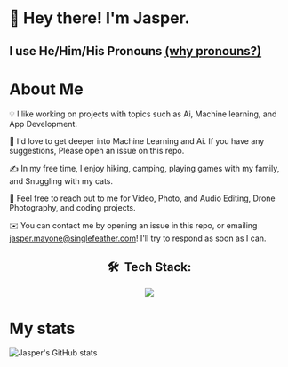 # 👋 Hey there! I'm Jasper.
## I use He/Him/His Pronouns [(why pronouns?)](https://www.glsen.org/sites/default/files/GLSEN%20Pronouns%20Resource.pdf)

# About Me
💡 I like working on projects with topics such as Ai, Machine learning, and App Development.

🌱 I'd love to get deeper into Machine Learning and Ai. If you have any suggestions, Please open an issue on this repo.
 
✍️ In my free time, I enjoy hiking, camping, playing games with my family, and Snuggling with my cats.

💬 Feel free to reach out to me for Video, Photo, and Audio Editing, Drone Photography, and coding projects.

✉️ You can contact me by opening an issue in this repo, or emailing [jasper.mayone@singlefeather.com](mailto:jasper.mayone@singlefeather.com)! I'll try to respond as soon as I can.

<h2 align="center">🛠 &nbsp;Tech Stack:</h2>


<p align="center">
<!--   <a href="singlefeather.com"> -->
    <img src="https://skillicons.dev/icons?i=bash,cloudflare,css,discord,bots,docker,express,git,github,githubactions,html,instagram,js,linux,md,mongodb,nodejs,ps,raspberrypi,redis,swift,twitter,ts,vercel,netlify,vscode&perline=13" />
  </a>
</p>

# My stats
![Jasper's GitHub stats](https://github-readme-stats.vercel.app/api?username=jdogcoder&count_private=true&show_icons=true)

